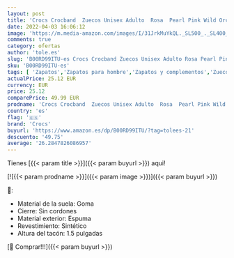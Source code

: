 ```yaml
---
layout: post
title: 'Crocs Crocband  Zuecos Unisex Adulto  Rosa  Pearl Pink Wild Orchid   39/40 EU'
date: 2022-04-03 16:06:12
image: 'https://m.media-amazon.com/images/I/31JrkMuYkQL._SL500_._SL400_.jpg'
comments: true
category: ofertas
author: 'tole.es'
slug: 'B00RD99ITU-es Crocs Crocband Zuecos Unisex Adulto Rosa Pearl Pink Wild...'
sku: 'B00RD99ITU-es'
tags: [ 'Zapatos','Zapatos para hombre','Zapatos y complementos','Zuecos y mules para hombre','crocs','zuecos', ]
actualPrice: 25.12 EUR
currency: EUR
price: 25.12
comparePrice: 49.99 EUR
prodname: 'Crocs Crocband  Zuecos Unisex Adulto  Rosa  Pearl Pink Wild Orchid   39/40 EU'
country: 'es'
flag: '🇪🇸'
brand: 'Crocs'
buyurl: 'https://www.amazon.es/dp/B00RD99ITU/?tag=tolees-21'
descuento: '49.75'
average: '26.2847826086957'
---
```


Tienes [{{< param title >}}]({{< param buyurl >}}) aqui!

[![{{< param prodname >}}]({{< param image >}})]({{< param buyurl >}})

🔎:

- Material de la suela: Goma
- Cierre: Sin cordones
- Material exterior: Espuma
- Revestimiento: Sintético
- Altura del tacón: 1.5 pulgadas

[🛒 Comprar!!!]({{< param buyurl >}})

